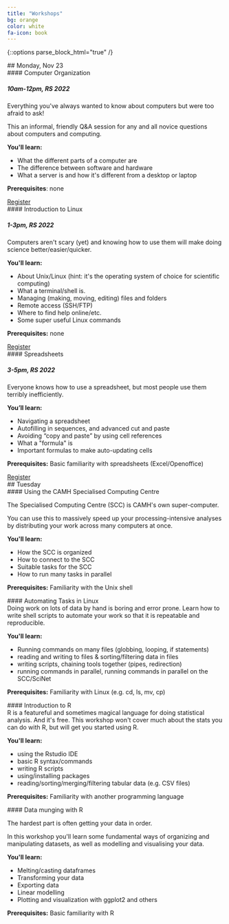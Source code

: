 ```yaml
---
title: "Workshops"
bg: orange
color: white 
fa-icon: book 
---
```


{::options parse_block_html="true" /}

<div class="day">
## Monday, Nov 23

<div class="card">
<div class="card-title">
#### Computer Organization

##### 10am-12pm, RS 2022
</div>
<div class="card-body">
Everything you've always wanted to know about computers but were too afraid to ask!

This an informal, friendly Q&A session for any and all novice questions about
computers and computing. 

**You'll learn:**

- What the different parts of a computer are
- The difference between software and hardware
- What a server is and how it's different from a desktop or laptop

**Prerequisites**: none

</div>
<div class="card-footer">
<a href="">Register</a>
</div>
</div>

<div class="card">
<div class="card-title">
#### Introduction to Linux

##### 1-3pm, RS 2022
</div>
<div class="card-body">
Computers aren't scary (yet) and knowing how to use them will make doing
science better/easier/quicker.

**You'll learn:** 

 - About Unix/Linux (hint: it's the operating system of choice for scientific computing)
 - What a terminal/shell is. 
 - Managing (making, moving, editing) files and folders
 - Remote access (SSH/FTP)
 - Where to find help online/etc.
 - Some super useful Linux commands

**Prerequisites:** none
</div>
<div class="card-footer">
<a href="">Register</a>
</div>
</div>

<div class="card">
<div class="card-title">
#### Spreadsheets

##### 3-5pm, RS 2022
</div>
<div class="card-body">
Everyone knows how to use a spreadsheet, but most people use them terribly inefficiently.

**You’ll learn:**

- Navigating a spreadsheet
- Autofilling in sequences, and advanced cut and paste
- Avoiding “copy and paste” by using cell references
- What a "formula" is
- Important formulas to make auto-updating cells

**Prerequisites:** Basic familiarity with spreadsheets (Excel/Openoffice)
</div>
<div class="card-footer">
<a href="">Register</a>
</div>
</div>

</div><div class="day">
## Tuesday 


<div class="card">
<div class="card-title">
#### Using the CAMH Specialised Computing Centre
</div>
<div class="card-body">

The Specialised Computing Centre (SCC) is CAMH's own super-computer.

You can use this to massively speed up your processing-intensive analyses by
distributing your work across many computers at once.

**You'll learn:**
 
  - How the SCC is organized
  - How to connect to the SCC
  - Suitable tasks for the SCC
  - How to run many tasks in parallel 

**Prerequisites:** Familiarity with the Unix shell

</div>
</div>

<div class="card">
<div class="card-title">
#### Automating Tasks in Linux
</div>
<div class="card-body">
Doing work on lots of data by hand is boring and error prone. Learn how to
write shell scripts to automate your work so that it is repeatable and
reproducible. 

**You'll learn:** 

 - Running commands on many files (globbing, looping, if statements)
 - reading and writing to files & sorting/filtering data in files
 - writing scripts, chaining tools together (pipes, redirection)
 - running commands in parallel, running commands in parallel on the SCC/SciNet

**Prerequisites:** Familiarity with Linux (e.g. cd, ls, mv, cp)
</div>
</div>


<div class="card">
<div class="card-title">
#### Introduction to R
</div>
<div class="card-body">
R is a featureful and sometimes magical language for doing statistical
analysis. And it's free. This workshop won't cover much about the stats you can
do with R, but will get you started using R. 

**You'll learn:** 

 - using the Rstudio IDE
 - basic R syntax/commands
 - writing R scripts
 - using/installing packages
 - reading/sorting/merging/filtering tabular data (e.g. CSV files)

**Prerequisites:** Familiarity with another programming language
</div>
</div>


<div class="card">
<div class="card-title">
#### Data munging with R
</div>
<div class="card-body">

The hardest part is often getting your data in order. 

In this workshop you'll learn some fundamental ways of organizing and
manipulating datasets, as well as modelling and visualising your data. 

**You'll learn:**
  
  - Melting/casting dataframes
  - Transforming your data
  - Exporting data
  - Linear modelling 
  - Plotting and visualization with ggplot2 and others

**Prerequisites:** Basic familiarity with R

</div>
</div>
</div>
